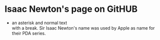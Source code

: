# Isaac Newton's page on GitHUB
* an asterisk
and normal text<br>
with a break.
Sir Isaac Newton's name was used by Apple as name for their PDA series. 
